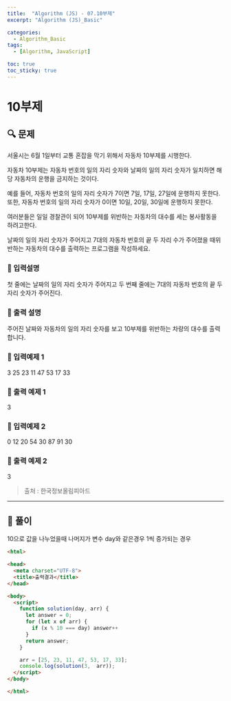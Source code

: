 ```yaml
---
title:  "Algorithm (JS) - 07.10부제"
excerpt: "Algorithm (JS)_Basic"

categories:
  - Algorithm_Basic
tags:
  - [Algorithm, JavaScript]

toc: true
toc_sticky: true
---
```


# 10부제

##  🔍 문제 
서울시는 6월 1일부터 교통 혼잡을 막기 위해서 자동차 10부제를 시행한다.

자동차 10부제는 자동차 번호의 일의 자리 숫자와 날짜의 일의 자리 숫자가 일치하면 해당 자동차의 운행을 금지하는 것이다.

예를 들어, 자동차 번호의 일의 자리 숫자가 7이면 7일, 17일, 27일에 운행하지 못한다. 또한, 자동차 번호의 일의 자리 숫자가 0이면 10일, 20일, 30일에 운행하지 못한다.


여러분들은 일일 경찰관이 되어 10부제를 위반하는 자동차의 대수를 세는 봉사활동을 하려고한다. 

날짜의 일의 자리 숫자가 주어지고 7대의 자동차 번호의 끝 두 자리 수가 주어졌을 때위반하는 자동차의 대수를 출력하는 프로그램을 작성하세요.

### 🔹 입력설명
첫 줄에는 날짜의 일의 자리 숫자가 주어지고 두 번째 줄에는 7대의 자동차 번호의 끝 두 자리 숫자가 주어진다.

### 🔹 출력 설명
주어진 날짜와 자동차의 일의 자리 숫자를 보고 10부제를 위반하는 차량의 대수를 출력합니다.

### 🔹 입력예제 1
3
25 23 11 47 53 17 33

### 🔹 출력 예제 1
3

### 🔹 입력예제 2
0
12 20 54 30 87 91 30

### 🔹 출력 예제 2
3

> 출처 : 한국정보올림피아드
----

##  📌 풀이
10으로 값을 나누었을때 나머지가 변수 day와 같은경우 1씩 증가되는 경우

```html
<html>

<head>
  <meta charset="UTF-8">
  <title>출력결과</title>
</head>

<body>
  <script>
    function solution(day, arr) {
      let answer = 0;
      for (let x of arr) {
        if (x % 10 === day) answer++
      }
      return answer;
    }

    arr = [25, 23, 11, 47, 53, 17, 33];
    console.log(solution(3,  arr));
  </script>
</body>

</html>
```
